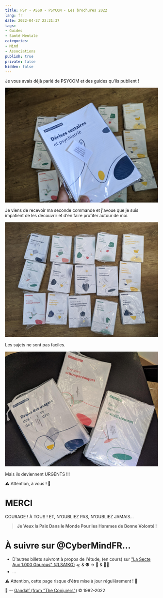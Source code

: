 ```yaml
---
title: PSY - ASSO - PSYCOM - Les brochures 2022
lang: fr
date: 2022-04-27 22:21:37
tags:
- Guides
- Santé Mentale
categories:
- Mind
- Associations
publish: true
private: false
hidden: false
---
```


Je vous avais déjà parlé de PSYCOM et des guides qu'ils publient !

<img src="/uploads/images/SNAPS/PSYCOM-2022-04-27-215908_001.jpeg" width="750px" heigth="550px">

<!-- more -->
Je viens de recevoir ma seconde commande et j'avoue que je suis impatient de les découvrir et d'en faire profiter autour de moi.

<img src="/uploads/images/SNAPS/PSYCOM-2022-04-27-215908_002.jpeg" width="750px" heigth="550px">

Les sujets ne sont pas faciles.

<img src="/uploads/images/SNAPS/PSYCOM-2022-04-27-215908_003.jpeg" width="750px" heigth="550px">

Mais ils deviennent URGENTS !!!

⚠️ Attention, à vous ! 👀

# MERCI

COURAGE !
À TOUS !
ET, N'OUBLIEZ PAS, N'OUBLIEZ JAMAIS…

> **Je Veux la Paix Dans le Monde Pour les Hommes de Bonne Volonté !**

# À suivre sur @CyberMindFR… #

- D'autres billets suivront à propos de l'étude, (en cours) sur ["La Secte Aux 1.000 Gourous" (#LSA1KG)](https://cybermind.fr/tags/LSA1KG/) 🛸 & 👽 -> 🦄 & 🧚‍♀️
- …

⚠️ Attention, cette page risque d'être mise à jour régulièrement ! 👀

🧙 -- [Gandalf (from "The Conjurers")](mailto:Gandalf@Gk2.NET?subject=The%20Conjurers%20%3F) ©️ 1982-2022
